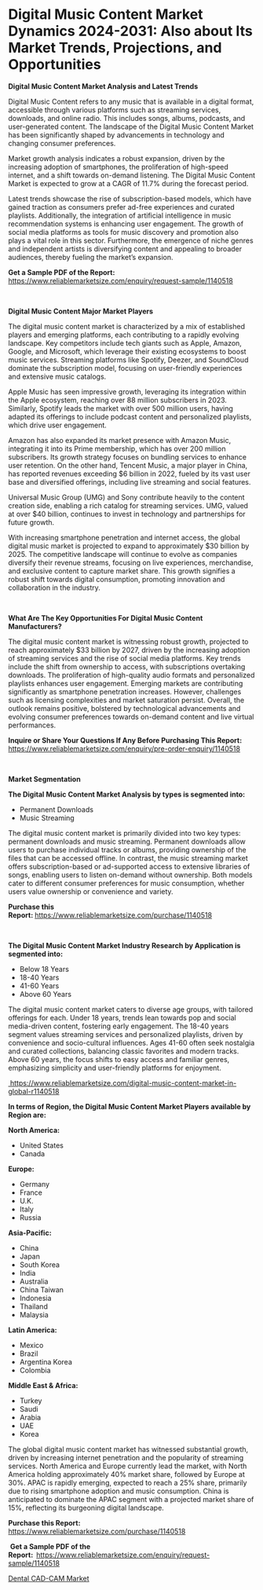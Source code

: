 <p><h1>Digital Music Content Market Dynamics 2024-2031: Also about Its Market Trends, Projections, and Opportunities</h1></p><p><strong>Digital Music Content Market Analysis and Latest Trends</strong></p>
<p><p>Digital Music Content refers to any music that is available in a digital format, accessible through various platforms such as streaming services, downloads, and online radio. This includes songs, albums, podcasts, and user-generated content. The landscape of the Digital Music Content Market has been significantly shaped by advancements in technology and changing consumer preferences. </p><p>Market growth analysis indicates a robust expansion, driven by the increasing adoption of smartphones, the proliferation of high-speed internet, and a shift towards on-demand listening. The Digital Music Content Market is expected to grow at a CAGR of 11.7% during the forecast period. </p><p>Latest trends showcase the rise of subscription-based models, which have gained traction as consumers prefer ad-free experiences and curated playlists. Additionally, the integration of artificial intelligence in music recommendation systems is enhancing user engagement. The growth of social media platforms as tools for music discovery and promotion also plays a vital role in this sector. Furthermore, the emergence of niche genres and independent artists is diversifying content and appealing to broader audiences, thereby fueling the market’s expansion.</p></p>
<p><strong>Get a Sample PDF of the Report:&nbsp;</strong> <a href="https://www.reliablemarketsize.com/enquiry/request-sample/1140518?utm_campaign=1897&utm_medium=2&utm_source=Github&utm_content=ia&utm_term=28122024&utm_id=digital-music-content">https://www.reliablemarketsize.com/enquiry/request-sample/1140518</a></p>
<p>&nbsp;</p>
<p><strong>Digital Music Content Major Market Players</strong></p>
<p><p>The digital music content market is characterized by a mix of established players and emerging platforms, each contributing to a rapidly evolving landscape. Key competitors include tech giants such as Apple, Amazon, Google, and Microsoft, which leverage their existing ecosystems to boost music services. Streaming platforms like Spotify, Deezer, and SoundCloud dominate the subscription model, focusing on user-friendly experiences and extensive music catalogs.</p><p>Apple Music has seen impressive growth, leveraging its integration within the Apple ecosystem, reaching over 88 million subscribers in 2023. Similarly, Spotify leads the market with over 500 million users, having adapted its offerings to include podcast content and personalized playlists, which drive user engagement.</p><p>Amazon has also expanded its market presence with Amazon Music, integrating it into its Prime membership, which has over 200 million subscribers. Its growth strategy focuses on bundling services to enhance user retention. On the other hand, Tencent Music, a major player in China, has reported revenues exceeding $6 billion in 2022, fueled by its vast user base and diversified offerings, including live streaming and social features.</p><p>Universal Music Group (UMG) and Sony contribute heavily to the content creation side, enabling a rich catalog for streaming services. UMG, valued at over $40 billion, continues to invest in technology and partnerships for future growth.</p><p>With increasing smartphone penetration and internet access, the global digital music market is projected to expand to approximately $30 billion by 2025. The competitive landscape will continue to evolve as companies diversify their revenue streams, focusing on live experiences, merchandise, and exclusive content to capture market share. This growth signifies a robust shift towards digital consumption, promoting innovation and collaboration in the industry.</p></p>
<p>&nbsp;</p>
<p><strong>What Are The Key Opportunities For Digital Music Content Manufacturers?</strong></p>
<p><p>The digital music content market is witnessing robust growth, projected to reach approximately $33 billion by 2027, driven by the increasing adoption of streaming services and the rise of social media platforms. Key trends include the shift from ownership to access, with subscriptions overtaking downloads. The proliferation of high-quality audio formats and personalized playlists enhances user engagement. Emerging markets are contributing significantly as smartphone penetration increases. However, challenges such as licensing complexities and market saturation persist. Overall, the outlook remains positive, bolstered by technological advancements and evolving consumer preferences towards on-demand content and live virtual performances.</p></p>
<p><strong>Inquire or Share Your Questions If Any Before Purchasing This Report:</strong> <a href="https://www.reliablemarketsize.com/enquiry/pre-order-enquiry/1140518?utm_campaign=1897&utm_medium=2&utm_source=Github&utm_content=ia&utm_term=28122024&utm_id=digital-music-content">https://www.reliablemarketsize.com/enquiry/pre-order-enquiry/1140518</a></p>
<p>&nbsp;</p>
<p><strong>Market Segmentation</strong></p>
<p><strong>The Digital Music Content Market Analysis by types is segmented into:</strong></p>
<p><ul><li>Permanent Downloads</li><li>Music Streaming</li></ul></p>
<p><p>The digital music content market is primarily divided into two key types: permanent downloads and music streaming. Permanent downloads allow users to purchase individual tracks or albums, providing ownership of the files that can be accessed offline. In contrast, the music streaming market offers subscription-based or ad-supported access to extensive libraries of songs, enabling users to listen on-demand without ownership. Both models cater to different consumer preferences for music consumption, whether users value ownership or convenience and variety.</p></p>
<p><strong>Purchase this Report:&nbsp;</strong><a href="https://www.reliablemarketsize.com/purchase/1140518?utm_campaign=1897&utm_medium=2&utm_source=Github&utm_content=ia&utm_term=28122024&utm_id=digital-music-content">https://www.reliablemarketsize.com/purchase/1140518</a></p>
<p>&nbsp;</p>
<p><strong>The Digital Music Content Market Industry Research by Application is segmented into:</strong></p>
<p><ul><li>Below 18 Years</li><li>18-40 Years</li><li>41-60 Years</li><li>Above 60 Years</li></ul></p>
<p><p>The digital music content market caters to diverse age groups, with tailored offerings for each. Under 18 years, trends lean towards pop and social media-driven content, fostering early engagement. The 18-40 years segment values streaming services and personalized playlists, driven by convenience and socio-cultural influences. Ages 41-60 often seek nostalgia and curated collections, balancing classic favorites and modern tracks. Above 60 years, the focus shifts to easy access and familiar genres, emphasizing simplicity and user-friendly platforms for enjoyment. </p></p>
<p><a href="https://www.reliablemarketsize.com/digital-music-content-market-in-global-r1140518?utm_campaign=1897&utm_medium=2&utm_source=Github&utm_content=ia&utm_term=28122024&utm_id=digital-music-content">&nbsp;https://www.reliablemarketsize.com/digital-music-content-market-in-global-r1140518</a></p>
<p><strong>In terms of Region, the Digital Music Content Market Players available by Region are:</strong></p>
<p>
    <p> <strong> North America: </strong>
        <ul>
            <li>United States</li>
            <li>Canada</li>
        </ul>
        </p> 
    <p> <strong> Europe: </strong>
        <ul>
            <li>Germany</li>
            <li>France</li>
            <li>U.K.</li>
            <li>Italy</li>
            <li>Russia</li>
        </ul>
        </p> 
    <p> <strong> Asia-Pacific: </strong>
        <ul>
            <li>China</li>
            <li>Japan</li>
            <li>South Korea</li>
            <li>India</li>
            <li>Australia</li>
            <li>China Taiwan</li>
            <li>Indonesia</li>
            <li>Thailand</li>
            <li>Malaysia</li>
        </ul>
        </p> 
    <p> <strong> Latin America: </strong>
        <ul>
            <li>Mexico</li>
            <li>Brazil</li>
            <li>Argentina Korea</li>
            <li>Colombia</li>
        </ul>
        </p> 
    <p> <strong> Middle East & Africa: </strong>
        <ul>
            <li>Turkey</li>
            <li>Saudi</li>
            <li>Arabia</li>
            <li>UAE</li>
            <li>Korea</li>
        </ul>
    </p>
    </p>
<p><p>The global digital music content market has witnessed substantial growth, driven by increasing internet penetration and the popularity of streaming services. North America and Europe currently lead the market, with North America holding approximately 40% market share, followed by Europe at 30%. APAC is rapidly emerging, expected to reach a 25% share, primarily due to rising smartphone adoption and music consumption. China is anticipated to dominate the APAC segment with a projected market share of 15%, reflecting its burgeoning digital landscape.</p></p>
<p><strong>Purchase this Report: </strong><a href="https://www.reliablemarketsize.com/purchase/1140518?utm_campaign=1897&utm_medium=2&utm_source=Github&utm_content=ia&utm_term=28122024&utm_id=digital-music-content">https://www.reliablemarketsize.com/purchase/1140518</a></p>
<p>&nbsp;<strong>Get a Sample PDF of the Report:&nbsp;&nbsp;</strong><a href="https://www.reliablemarketsize.com/enquiry/request-sample/1140518?utm_campaign=1897&utm_medium=2&utm_source=Github&utm_content=ia&utm_term=28122024&utm_id=digital-music-content">https://www.reliablemarketsize.com/enquiry/request-sample/1140518</a></p>
<p><strong></strong></p>
<p><p><a href="https://github.com/ChiragRP21/Market-Research-Report-List-6/blob/main/dental-cad-cam-market.md?utm_campaign=1897&utm_medium=2&utm_source=Github&utm_content=ia&utm_term=28122024&utm_id=digital-music-content">Dental CAD-CAM Market</a></p></p>